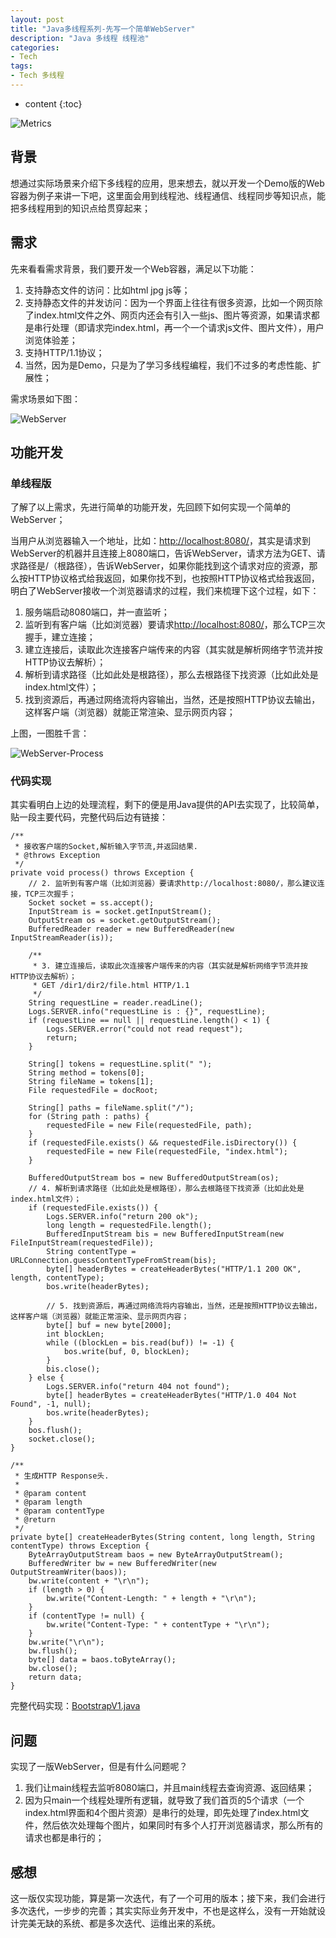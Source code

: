 ```yaml
---
layout: post
title: "Java多线程系列-先写一个简单WebServer"
description: "Java 多线程 线程池"
categories: 
- Tech
tags:
- Tech 多线程
---
```


* content
{:toc}

![Metrics](/css/pics/2017-11-20-webserver-tou.jpg)

## 背景

想通过实际场景来介绍下多线程的应用，思来想去，就以开发一个Demo版的Web容器为例子来讲一下吧，这里面会用到线程池、线程通信、线程同步等知识点，能把多线程用到的知识点给贯穿起来；

## 需求

先来看看需求背景，我们要开发一个Web容器，满足以下功能：

1. 支持静态文件的访问：比如html jpg js等；
2. 支持静态文件的并发访问：因为一个界面上往往有很多资源，比如一个网页除了index.html文件之外、网页内还会有引入一些js、图片等资源，如果请求都是串行处理（即请求完index.html，再一个一个请求js文件、图片文件），用户浏览体验差；
3. 支持HTTP/1.1协议；
4. 当然，因为是Demo，只是为了学习多线程编程，我们不过多的考虑性能、扩展性；

需求场景如下图：

![WebServer](/css/pics/2017-11-20-webserver.png)

## 功能开发

### 单线程版
了解了以上需求，先进行简单的功能开发，先回顾下如何实现一个简单的WebServer；

当用户从浏览器输入一个地址，比如：<http://localhost:8080/>，其实是请求到WebServer的机器并且连接上8080端口，告诉WebServer，请求方法为GET、请求路径是/（根路径），告诉WebServer，如果你能找到这个请求对应的资源，那么按HTTP协议格式给我返回，如果你找不到，也按照HTTP协议格式给我返回，明白了WebServer接收一个浏览器请求的过程，我们来梳理下这个过程，如下：

1. 服务端启动8080端口，并一直监听；
2. 监听到有客户端（比如浏览器）要请求<http://localhost:8080/>，那么TCP三次握手，建立连接；
3. 建立连接后，读取此次连接客户端传来的内容（其实就是解析网络字节流并按HTTP协议去解析）；
4. 解析到请求路径（比如此处是根路径），那么去根路径下找资源（比如此处是index.html文件）；
5. 找到资源后，再通过网络流将内容输出，当然，还是按照HTTP协议去输出，这样客户端（浏览器）就能正常渲染、显示网页内容；

上图，一图胜千言：

![WebServer-Process](/css/pics/2017-11-20-webserver-process.png)

### 代码实现
其实看明白上边的处理流程，剩下的便是用Java提供的API去实现了，比较简单，贴一段主要代码，完整代码后边有链接：


    /**
     * 接收客户端的Socket,解析输入字节流,并返回结果.
     * @throws Exception
     */
    private void process() throws Exception {
        // 2. 监听到有客户端（比如浏览器）要请求http://localhost:8080/，那么建议连接，TCP三次握手；
        Socket socket = ss.accept();
        InputStream is = socket.getInputStream();
        OutputStream os = socket.getOutputStream();
        BufferedReader reader = new BufferedReader(new InputStreamReader(is));

        /**
         * 3. 建立连接后，读取此次连接客户端传来的内容（其实就是解析网络字节流并按HTTP协议去解析）；
         * GET /dir1/dir2/file.html HTTP/1.1
         */
        String requestLine = reader.readLine();
        Logs.SERVER.info("requestLine is : {}", requestLine);
        if (requestLine == null || requestLine.length() < 1) {
            Logs.SERVER.error("could not read request");
            return;
        }

        String[] tokens = requestLine.split(" ");
        String method = tokens[0];
        String fileName = tokens[1];
        File requestedFile = docRoot;

        String[] paths = fileName.split("/");
        for (String path : paths) {
            requestedFile = new File(requestedFile, path);
        }
        if (requestedFile.exists() && requestedFile.isDirectory()) {
            requestedFile = new File(requestedFile, "index.html");
        }

        BufferedOutputStream bos = new BufferedOutputStream(os);
        // 4. 解析到请求路径（比如此处是根路径），那么去根路径下找资源（比如此处是index.html文件）；
        if (requestedFile.exists()) {
            Logs.SERVER.info("return 200 ok");
            long length = requestedFile.length();
            BufferedInputStream bis = new BufferedInputStream(new FileInputStream(requestedFile));
            String contentType = URLConnection.guessContentTypeFromStream(bis);
            byte[] headerBytes = createHeaderBytes("HTTP/1.1 200 OK", length, contentType);
            bos.write(headerBytes);

            // 5. 找到资源后，再通过网络流将内容输出，当然，还是按照HTTP协议去输出，这样客户端（浏览器）就能正常渲染、显示网页内容；
            byte[] buf = new byte[2000];
            int blockLen;
            while ((blockLen = bis.read(buf)) != -1) {
                bos.write(buf, 0, blockLen);
            }
            bis.close();
        } else {
            Logs.SERVER.info("return 404 not found");
            byte[] headerBytes = createHeaderBytes("HTTP/1.0 404 Not Found", -1, null);
            bos.write(headerBytes);
        }
        bos.flush();
        socket.close();
    }

    /**
     * 生成HTTP Response头.
     *
     * @param content
     * @param length
     * @param contentType
     * @return
     */
    private byte[] createHeaderBytes(String content, long length, String contentType) throws Exception {
        ByteArrayOutputStream baos = new ByteArrayOutputStream();
        BufferedWriter bw = new BufferedWriter(new OutputStreamWriter(baos));
        bw.write(content + "\r\n");
        if (length > 0) {
            bw.write("Content-Length: " + length + "\r\n");
        }
        if (contentType != null) {
            bw.write("Content-Type: " + contentType + "\r\n");
        }
        bw.write("\r\n");
        bw.flush();
        byte[] data = baos.toByteArray();
        bw.close();
        return data;
    }


完整代码实现：[BootstrapV1.java](https://github.com/studyingsina/concurrency-programming-demo/blob/master/src/main/java/com/studying/concurrency/v1/BootstrapV1.java)

## 问题
实现了一版WebServer，但是有什么问题呢？

1. 我们让main线程去监听8080端口，并且main线程去查询资源、返回结果；
2. 因为只main一个线程处理所有逻辑，就导致了我们首页的5个请求（一个index.html界面和4个图片资源）是串行的处理，即先处理了index.html文件，然后依次处理每个图片，如果同时有多个人打开浏览器请求，那么所有的请求也都是串行的；

## 感想
这一版仅实现功能，算是第一次迭代，有了一个可用的版本；接下来，我们会进行多次迭代，一步步的完善；其实实际业务开发中，不也是这样么，没有一开始就设计完美无缺的系统、都是多次迭代、运维出来的系统。
